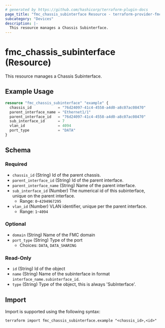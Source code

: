 ```yaml
---
# generated by https://github.com/hashicorp/terraform-plugin-docs
page_title: "fmc_chassis_subinterface Resource - terraform-provider-fmc"
subcategory: "Devices"
description: |-
  This resource manages a Chassis Subinterface.
---
```


# fmc_chassis_subinterface (Resource)

This resource manages a Chassis Subinterface.

## Example Usage

```terraform
resource "fmc_chassis_subinterface" "example" {
  chassis_id            = "76d24097-41c4-4558-a4d0-a8c07ac08470"
  parent_interface_name = "Ethernet1/1"
  parent_interface_id   = "76d24097-41c4-4558-a4d0-a8c07ac08470"
  sub_interface_id      = 7
  vlan_id               = 4094
  port_type             = "DATA"
}
```

<!-- schema generated by tfplugindocs -->
## Schema

### Required

- `chassis_id` (String) Id of the parent chassis.
- `parent_interface_id` (String) Id of the parent interface.
- `parent_interface_name` (String) Name of the parent interface.
- `sub_interface_id` (Number) The numerical id of this subinterface, unique on the parent interface.
  - Range: `0`-`4294967295`
- `vlan_id` (Number) VLAN identifier, unique per the parent interface.
  - Range: `1`-`4094`

### Optional

- `domain` (String) Name of the FMC domain
- `port_type` (String) Type of the port
  - Choices: `DATA`, `DATA_SHARING`

### Read-Only

- `id` (String) Id of the object
- `name` (String) Name of the subinterface in format `interface_name.subinterface_id`.
- `type` (String) Type of the object, this is always 'SubInterface'.

## Import

Import is supported using the following syntax:

```shell
terraform import fmc_chassis_subinterface.example "<chassis_id>,<id>"
```
